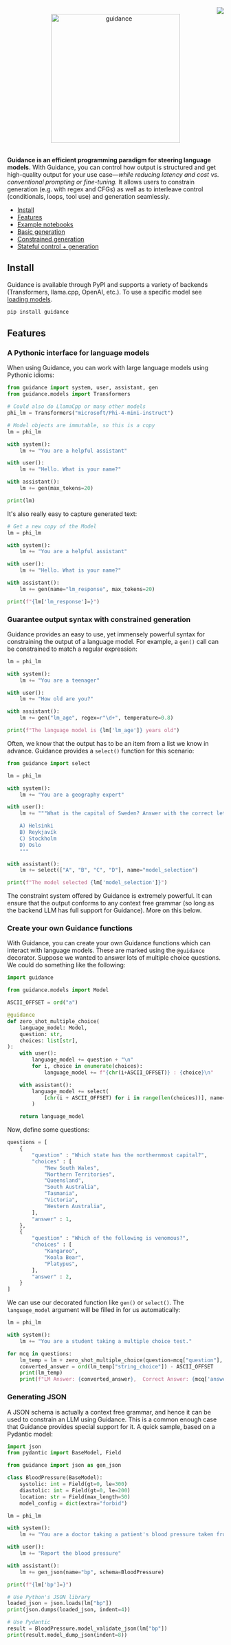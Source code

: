 <div align="right"><a href="https://guidance.readthedocs.org"><img src="https://readthedocs.org/projects/guidance/badge/?version=latest&style=flat" /></a></div>
<div align="center"><picture>
  <source media="(prefers-color-scheme: dark)" srcset="docs/figures/guidance_logo_blue_dark.svg">
  <img alt="guidance" src="docs/figures/guidance_logo_blue.svg" width=300">
</picture></div>
<br/>

**Guidance is an efficient programming paradigm for steering language models.** With Guidance, you can control how output is structured and get high-quality output for your use case—*while reducing latency and cost vs. conventional prompting or fine-tuning.* It allows users to constrain generation (e.g. with regex and CFGs) as well as to interleave control (conditionals, loops, tool use) and generation seamlessly.

   * [Install](#install)
   * [Features](#features)
   * [Example notebooks](#example-notebooks)
   * [Basic generation](#basic-generation)
   * [Constrained generation](#constrained-generation)
   * [Stateful control + generation](#stateful-control--generation)


## Install
Guidance is available through PyPI and supports a variety of backends (Transformers, llama.cpp, OpenAI, etc.). To use a specific model see [loading models](#loading-models).
```bash
pip install guidance
```

<!-- For a detailed walkthrough of using Guidance on hosted Phi models, check the [Azure AI specific loading instructions.](#azure-ai) and the [Phi-3 + Guidance cookbook](https://github.com/microsoft/Phi-3CookBook/blob/main/code/01.Introduce/guidance.ipynb). -->

<!-- <a href="https://www.youtube.com/watch?v=9oXjP5IIMzQ"  aria-label="Watch demo"><img alt="Watch demo" src="docs/figures/watch_demo_button.png" width="120"></a> <a href="#get-started" aria-label="Get started"><img alt="Watch demo" src="docs/figures/get_started_button.png" width="120"></a> -->

## Features

### A Pythonic interface for language models

When using Guidance, you can work with large language models using Pythonic idioms:

```python
from guidance import system, user, assistant, gen
from guidance.models import Transformers

# Could also do LlamaCpp or many other models
phi_lm = Transformers("microsoft/Phi-4-mini-instruct")

# Model objects are immutable, so this is a copy
lm = phi_lm

with system():
    lm += "You are a helpful assistant"

with user():
    lm += "Hello. What is your name?"

with assistant():
    lm += gen(max_tokens=20)

print(lm)
```

It's also really easy to capture generated text:

```python
# Get a new copy of the Model
lm = phi_lm

with system():
    lm += "You are a helpful assistant"

with user():
    lm += "Hello. What is your name?"

with assistant():
    lm += gen(name="lm_response", max_tokens=20)

print(f"{lm['lm_response']=}")
```

### Guarantee output syntax with constrained generation

Guidance provides an easy to use, yet immensely powerful syntax for constraining the output of a language model.
For example, a `gen()` call can be constrained to match a regular expression:

```python
lm = phi_lm

with system():
    lm += "You are a teenager"

with user():
    lm += "How old are you?"

with assistant():
    lm += gen("lm_age", regex=r"\d+", temperature=0.8)

print(f"The language model is {lm['lm_age']} years old")
```

Often, we know that the output has to be an item from a list we know in advance.
Guidance provides a `select()` function for this scenario:

```python
from guidance import select

lm = phi_lm

with system():
    lm += "You are a geography expert"

with user():
    lm += """What is the capital of Sweden? Answer with the correct letter.

    A) Helsinki
    B) Reykjavík 
    C) Stockholm
    D) Oslo
    """

with assistant():
    lm += select(["A", "B", "C", "D"], name="model_selection")

print(f"The model selected {lm['model_selection']}")
```

The constraint system offered by Guidance is extremely powerful.
It can ensure that the output conforms to any context free grammar (so long as the backend LLM has full support for Guidance).
More on this below.

### Create your own Guidance functions

With Guidance, you can create your own Guidance functions which can interact with language models.
These are marked using the `@guidance` decorator.
Suppose we wanted to answer lots of multiple choice questions.
We could do something like the following:

```python
import guidance

from guidance.models import Model

ASCII_OFFSET = ord("a")

@guidance
def zero_shot_multiple_choice(
    language_model: Model,
    question: str,
    choices: list[str],
):
    with user():
        language_model += question + "\n"
        for i, choice in enumerate(choices):
            language_model += f"{chr(i+ASCII_OFFSET)} : {choice}\n"

    with assistant():
        language_model += select(
            [chr(i + ASCII_OFFSET) for i in range(len(choices))], name="string_choice"
        )

    return language_model
```
Now, define some questions:
```python
questions = [
    {
        "question" : "Which state has the northernmost capital?",
        "choices" : [
            "New South Wales",
            "Northern Territories",
            "Queensland",
            "South Australia",
            "Tasmania",
            "Victoria",
            "Western Australia",
        ],
        "answer" : 1,
    },
    {
        "question" : "Which of the following is venomous?",
        "choices" : [
            "Kangaroo",
            "Koala Bear",
            "Platypus",
        ],
        "answer" : 2,
    }
]
```
We can use our decorated function like `gen()` or `select()`.
The `language_model` argument will be filled in for us automatically:
```python
lm = phi_lm

with system():
    lm += "You are a student taking a multiple choice test."

for mcq in questions:
    lm_temp = lm + zero_shot_multiple_choice(question=mcq["question"], choices=mcq["choices"])
    converted_answer = ord(lm_temp["string_choice"]) - ASCII_OFFSET
    print(lm_temp)
    print(f"LM Answer: {converted_answer},  Correct Answer: {mcq['answer']}")
```

### Generating JSON

A JSON schema is actually a context free grammar, and hence it can be used to constrain an LLM using Guidance.
This is a common enough case that Guidance provides special support for it.
A quick sample, based on a Pydantic model:
```python
import json
from pydantic import BaseModel, Field

from guidance import json as gen_json

class BloodPressure(BaseModel):
    systolic: int = Field(gt=0, le=300)
    diastolic: int = Field(gt=0, le=200)
    location: str = Field(max_length=50)
    model_config = dict(extra="forbid")

lm = phi_lm

with system():
    lm += "You are a doctor taking a patient's blood pressure taken from their arm"

with user():
    lm += "Report the blood pressure"

with assistant():
    lm += gen_json(name="bp", schema=BloodPressure)

print(f"{lm['bp']=}")

# Use Python's JSON library
loaded_json = json.loads(lm["bp"])
print(json.dumps(loaded_json, indent=4))

# Use Pydantic
result = BloodPressure.model_validate_json(lm["bp"])
print(result.model_dump_json(indent=8))
```